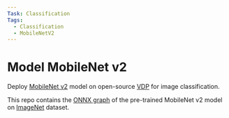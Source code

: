```yaml
---
Task: Classification
Tags:
  - Classification
  - MobileNetV2
---
```


# Model MobileNet v2

Deploy [MobileNet v2](https://github.com/onnx/models/tree/main/vision/classification/mobilenet) model on open-source [VDP](https://github.com/instill-ai/vdp) for image classification.

This repo contains the [ONNX graph](https://github.com/onnx/models/tree/main/vision/classification/mobilenet) of the pre-trained MobileNet v2 model on [ImageNet](https://www.image-net.org/) dataset.
